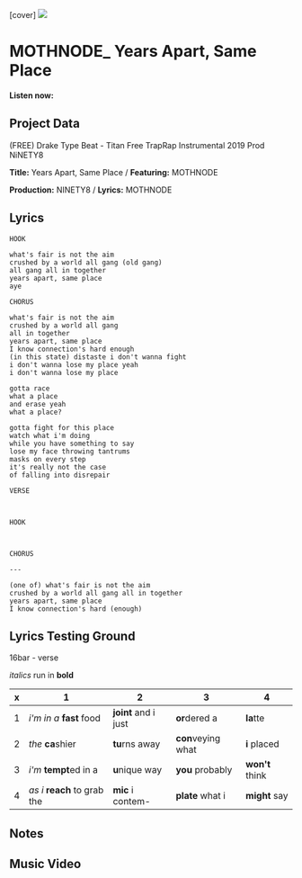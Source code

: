 [cover] ![](57175019_319474918741616_8502199518755923887_n.jpg)

# MOTHNODE_ Years Apart, Same Place

**Listen now:** 

## Project Data

(FREE) Drake Type Beat - Titan  Free TrapRap Instrumental 2019 Prod NiNETY8

**Title:** Years Apart, Same Place / **Featuring:** MOTHNODE

**Production:** NINETY8 / **Lyrics:** MOTHNODE

## Lyrics

```
HOOK

what's fair is not the aim
crushed by a world all gang (old gang)
all gang all in together
years apart, same place
aye

CHORUS

what's fair is not the aim
crushed by a world all gang 
all in together
years apart, same place
I know connection's hard enough
(in this state) distaste i don't wanna fight
i don't wanna lose my place yeah
i don't wanna lose my place

gotta race
what a place
and erase yeah
what a place?

gotta fight for this place
watch what i'm doing
while you have something to say
lose my face throwing tantrums 
masks on every step
it's really not the case
of falling into disrepair

VERSE



HOOK 



CHORUS

---

(one of) what's fair is not the aim
crushed by a world all gang all in together
years apart, same place
I know connection's hard (enough)

```

## Lyrics Testing Ground

16bar - verse

*italics* run in
**bold**

| x | 1 | 2 | 3 | 4 |
|---|---|---|---|---|
| 1 | *i'm in a* **fast** food | **joint** and i just  | **or**dered a  | **la**tte  |
| 2 | *the* **ca**shier | **tu**rns away  |  **con**veying what |  **i** placed |
| 3 | *i'm* **tempt**ed in a | **u**nique way  |  **you** probably |  **won't** think |
| 4 | *as i* **reach** to grab the |  **mic** i contem-  | **plate** what i | **might** say |

## Notes

## Music Video
